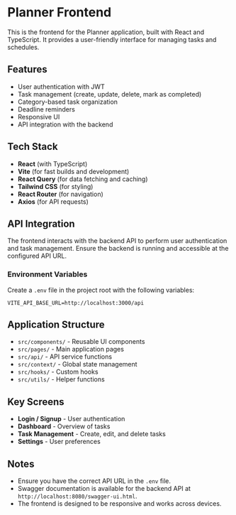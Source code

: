 # Planner Frontend

This is the frontend for the Planner application, built with React and TypeScript. It provides a user-friendly interface
for managing tasks and schedules.

## Features

- User authentication with JWT
- Task management (create, update, delete, mark as completed)
- Category-based task organization
- Deadline reminders
- Responsive UI
- API integration with the backend

## Tech Stack

- **React** (with TypeScript)
- **Vite** (for fast builds and development)
- **React Query** (for data fetching and caching)
- **Tailwind CSS** (for styling)
- **React Router** (for navigation)
- **Axios** (for API requests)

## API Integration

The frontend interacts with the backend API to perform user authentication and task management. Ensure the backend is
running and accessible at the configured API URL.

### Environment Variables

Create a `.env` file in the project root with the following variables:

```
VITE_API_BASE_URL=http://localhost:3000/api
```

## Application Structure

- `src/components/` - Reusable UI components
- `src/pages/` - Main application pages
- `src/api/` - API service functions
- `src/context/` - Global state management
- `src/hooks/` - Custom hooks
- `src/utils/` - Helper functions

## Key Screens

- **Login / Signup** - User authentication
- **Dashboard** - Overview of tasks
- **Task Management** - Create, edit, and delete tasks
- **Settings** - User preferences

## Notes

- Ensure you have the correct API URL in the `.env` file.
- Swagger documentation is available for the backend API at `http://localhost:8080/swagger-ui.html`.
- The frontend is designed to be responsive and works across devices.